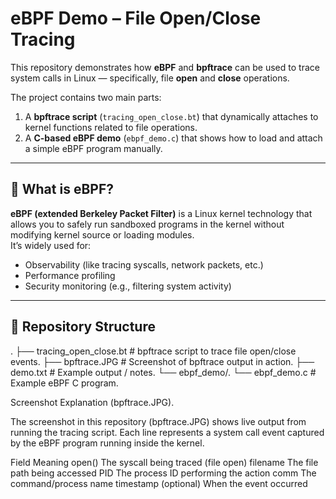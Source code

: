 # eBPF Demo – File Open/Close Tracing

This repository demonstrates how **eBPF** and **bpftrace** can be used to trace system calls in Linux — specifically, file **open** and **close** operations.

The project contains two main parts:
1. A **bpftrace script** (`tracing_open_close.bt`) that dynamically attaches to kernel functions related to file operations.
2. A **C-based eBPF demo** (`ebpf_demo.c`) that shows how to load and attach a simple eBPF program manually.

---

## 🧠 What is eBPF?

**eBPF (extended Berkeley Packet Filter)** is a Linux kernel technology that allows you to safely run sandboxed programs in the kernel without modifying kernel source or loading modules.  
It’s widely used for:
- Observability (like tracing syscalls, network packets, etc.)
- Performance profiling
- Security monitoring (e.g., filtering system activity)

---

## 📁 Repository Structure
.
├── tracing_open_close.bt # bpftrace script to trace file open/close events.
├── bpftrace.JPG # Screenshot of bpftrace output in action.
├── demo.txt # Example output / notes.
└── ebpf_demo/.
└── ebpf_demo.c # Example eBPF C program.

Screenshot Explanation (bpftrace.JPG).

The screenshot in this repository (bpftrace.JPG) shows live output from running the tracing script.
Each line represents a system call event captured by the eBPF program running inside the kernel.

Field	Meaning
open()	The syscall being traced (file open)
filename	The file path being accessed
PID	The process ID performing the action
comm	The command/process name
timestamp (optional)	When the event occurred
